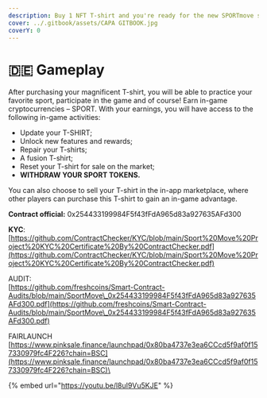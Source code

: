 ```yaml
---
description: Buy 1 NFT T-shirt and you're ready for the new SPORTmove sports trend!
cover: ../.gitbook/assets/CAPA GITBOOK.jpg
coverY: 0
---
```


# 🇩🇪 Gameplay

After purchasing your magnificent T-shirt, you will be able to practice your favorite sport, participate in the game and of course! Earn in-game cryptocurrencies – SPORT. With your earnings, you will have access to the following in-game activities:

* Update your T-SHIRT;
* Unlock new features and rewards;
* Repair your T-shirts;
* A fusion T-shirt;
* Reset your T-shirt for sale on the market;
* **WITHDRAW YOUR SPORT TOKENS.**

You can also choose to sell your T-shirt in the in-app marketplace, where other players can purchase this T-shirt to gain an in-game advantage.

**Contract official:** 0x254433199984F5f43fFdA965d83a927635AFd300

**KYC**:\
[https://github.com/ContractChecker/KYC/blob/main/Sport%20Move%20Project%20KYC%20Certificate%20By%20ContractChecker.pdf](https://github.com/ContractChecker/KYC/blob/main/Sport%20Move%20Project%20KYC%20Certificate%20By%20ContractChecker.pdf)

AUDIT:\
[https://github.com/freshcoins/Smart-Contract-Audits/blob/main/SportMove\_0x254433199984F5f43fFdA965d83a927635AFd300.pdf](https://github.com/freshcoins/Smart-Contract-Audits/blob/main/SportMove\_0x254433199984F5f43fFdA965d83a927635AFd300.pdf)

FAIRLAUNCH\
[https://www.pinksale.finance/launchpad/0x80ba4737e3ea6CCcd5f9af0f157330979fc4F226?chain=BSC](https://www.pinksale.finance/launchpad/0x80ba4737e3ea6CCcd5f9af0f157330979fc4F226?chain=BSC)\


{% embed url="https://youtu.be/l8uI9Vu5KJE" %}

